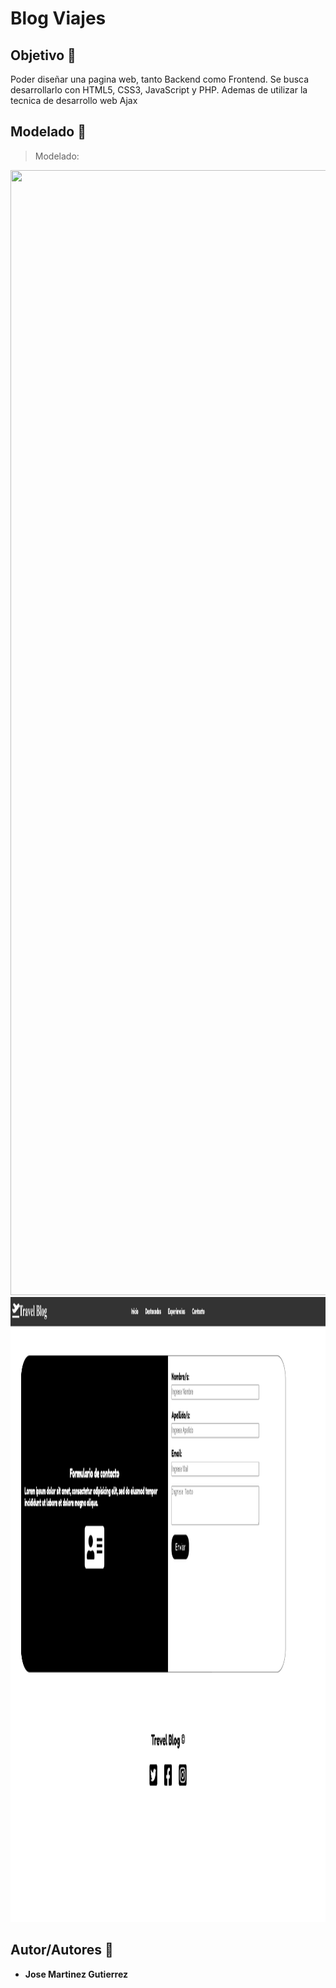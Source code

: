 # Blog Viajes

## Objetivo :dart:
Poder diseñar una pagina web, tanto Backend como Frontend. Se busca desarrollarlo con HTML5, CSS3, JavaScript y PHP. Ademas de utilizar la tecnica de desarrollo web Ajax

## Modelado :memo:
> Modelado: 

<img height="1800px" width="700px" src="https://github.com/martinez022jose/Blog-Viajes/blob/master/screenShotsReadMe/index.png"/>
<img height="1000px" width="1500px" src="https://github.com/martinez022jose/Blog-Viajes/blob/master/screenShotsReadMe/contacto.png"/>

## Autor/Autores :pushpin:
* **Jose Martinez Gutierrez**
